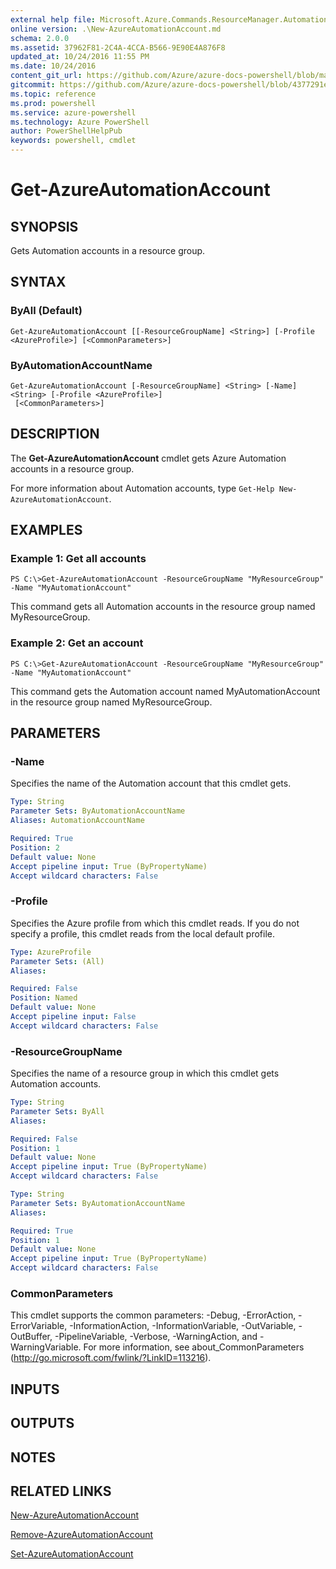```yaml
---
external help file: Microsoft.Azure.Commands.ResourceManager.Automation.dll-Help.xml
online version: .\New-AzureAutomationAccount.md
schema: 2.0.0
ms.assetid: 37962F81-2C4A-4CCA-B566-9E90E4A876F8
updated_at: 10/24/2016 11:55 PM
ms.date: 10/24/2016
content_git_url: https://github.com/Azure/azure-docs-powershell/blob/master/azureps-cmdlets-docs/ResourceManager/AzureRM.Automation/v0.9.8/Get-AzureAutomationAccount.md
gitcommit: https://github.com/Azure/azure-docs-powershell/blob/4377291ee360e58e2c1c5d644155daf6a0279055/azureps-cmdlets-docs/ResourceManager/AzureRM.Automation/v0.9.8/Get-AzureAutomationAccount.md
ms.topic: reference
ms.prod: powershell
ms.service: azure-powershell
ms.technology: Azure PowerShell
author: PowerShellHelpPub
keywords: powershell, cmdlet
---
```


# Get-AzureAutomationAccount

## SYNOPSIS
Gets Automation accounts in a resource group.

## SYNTAX

### ByAll (Default)
```
Get-AzureAutomationAccount [[-ResourceGroupName] <String>] [-Profile <AzureProfile>] [<CommonParameters>]
```

### ByAutomationAccountName
```
Get-AzureAutomationAccount [-ResourceGroupName] <String> [-Name] <String> [-Profile <AzureProfile>]
 [<CommonParameters>]
```

## DESCRIPTION
The **Get-AzureAutomationAccount** cmdlet gets Azure Automation accounts in a resource group.

For more information about Automation accounts, type `Get-Help New-AzureAutomationAccount`.

## EXAMPLES

### Example 1: Get all accounts
```
PS C:\>Get-AzureAutomationAccount -ResourceGroupName "MyResourceGroup" -Name "MyAutomationAccount"
```

This command gets all Automation accounts in the resource group named MyResourceGroup.

### Example 2: Get an account
```
PS C:\>Get-AzureAutomationAccount -ResourceGroupName "MyResourceGroup" -Name "MyAutomationAccount"
```

This command gets the Automation account named MyAutomationAccount in the resource group named MyResourceGroup.

## PARAMETERS

### -Name
Specifies the name of the Automation account that this cmdlet gets.

```yaml
Type: String
Parameter Sets: ByAutomationAccountName
Aliases: AutomationAccountName

Required: True
Position: 2
Default value: None
Accept pipeline input: True (ByPropertyName)
Accept wildcard characters: False
```

### -Profile
Specifies the Azure profile from which this cmdlet reads.
If you do not specify a profile, this cmdlet reads from the local default profile.

```yaml
Type: AzureProfile
Parameter Sets: (All)
Aliases: 

Required: False
Position: Named
Default value: None
Accept pipeline input: False
Accept wildcard characters: False
```

### -ResourceGroupName
Specifies the name of a resource group in which this cmdlet gets Automation accounts.

```yaml
Type: String
Parameter Sets: ByAll
Aliases: 

Required: False
Position: 1
Default value: None
Accept pipeline input: True (ByPropertyName)
Accept wildcard characters: False
```

```yaml
Type: String
Parameter Sets: ByAutomationAccountName
Aliases: 

Required: True
Position: 1
Default value: None
Accept pipeline input: True (ByPropertyName)
Accept wildcard characters: False
```

### CommonParameters
This cmdlet supports the common parameters: -Debug, -ErrorAction, -ErrorVariable, -InformationAction, -InformationVariable, -OutVariable, -OutBuffer, -PipelineVariable, -Verbose, -WarningAction, and -WarningVariable. For more information, see about_CommonParameters (http://go.microsoft.com/fwlink/?LinkID=113216).

## INPUTS

## OUTPUTS

## NOTES

## RELATED LINKS

[New-AzureAutomationAccount](./New-AzureAutomationAccount.md)

[Remove-AzureAutomationAccount](./Remove-AzureAutomationAccount.md)

[Set-AzureAutomationAccount](./Set-AzureAutomationAccount.md)



